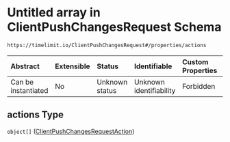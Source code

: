 # Untitled array in ClientPushChangesRequest Schema

```txt
https://timelimit.io/ClientPushChangesRequest#/properties/actions
```



| Abstract            | Extensible | Status         | Identifiable            | Custom Properties | Additional Properties | Access Restrictions | Defined In                                                                                            |
| :------------------ | :--------- | :------------- | :---------------------- | :---------------- | :-------------------- | :------------------ | :---------------------------------------------------------------------------------------------------- |
| Can be instantiated | No         | Unknown status | Unknown identifiability | Forbidden         | Allowed               | none                | [ClientPushChangesRequest.schema.json\*](ClientPushChangesRequest.schema.json "open original schema") |

## actions Type

`object[]` ([ClientPushChangesRequestAction](clientpushchangesrequest-definitions-clientpushchangesrequestaction.md))
